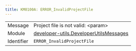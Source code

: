 ```yaml
---
title: KM0100A: ERROR_InvalidProjectFile
---
```


|            |           |
|------------|---------- |
| Message    | Project file is not valid: &lt;param&gt; |
| Module     | [developer-utils.DeveloperUtilsMessages](developer-utils.developerutilsmessages) |
| Identifier | `ERROR_InvalidProjectFile` |


